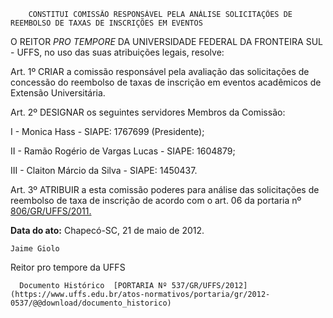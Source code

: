         CONSTITUI COMISSÃO RESPONSÁVEL PELA ANÁLISE SOLICITAÇÕES DE REEMBOLSO DE TAXAS DE INSCRIÇÕES EM EVENTOS  

O REITOR  *PRO TEMPORE*  DA UNIVERSIDADE FEDERAL DA FRONTEIRA SUL - UFFS, no uso das suas atribuições legais, resolve:

 Art. 1º CRIAR a comissão responsável pela avaliação das solicitações de concessão do reembolso de taxas de inscrição em eventos acadêmicos de Extensão Universitária.

 Art. 2º DESIGNAR os seguintes servidores Membros da Comissão:

 I - Monica Hass - SIAPE: 1767699 (Presidente);

 II - Ramão Rogério de Vargas Lucas - SIAPE: 1604879;

 III - Claiton Márcio da Silva - SIAPE: 1450437.

 Art. 3º ATRIBUIR a esta comissão poderes para análise das solicitações de reembolso de taxa de inscrição de acordo com o art. 06 da portaria nº  [806/GR/UFFS/2011.](https://www.uffs.edu.br/atos-normativos/portaria/gr/2011-0806)

   **Data do ato:** Chapecó-SC, 21 de maio de 2012.   
 

    Jaime Giolo    
 Reitor pro tempore da UFFS 

      Documento Histórico  [PORTARIA Nº 537/GR/UFFS/2012](https://www.uffs.edu.br/atos-normativos/portaria/gr/2012-0537/@@download/documento_historico)     
      